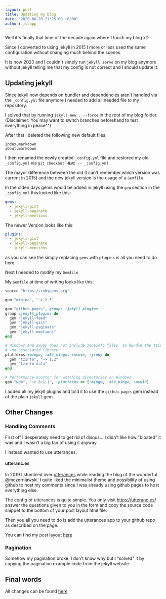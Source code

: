 ```yaml
---
layout: post
title: Updating my blog
date: "2020-08-20 21:25:00 +0200"
author: jschpp
---
```

Well it's finally that time of the decade again where I touch my blog xD

Since I converted to using jekyll in 2015 I more or less used the same configuration without changing much behind the scenes.

It is now 2020 and I couldn't simply run `jekyll serve` on my blog anymore without jekyll telling me that my config is not correct and I should update it.

## Updating jekyll

Since jekyll now depends on bundler and dependencies aren't handled via the `_config.yml` file anymore I needed to add all needed file to my repository.

I solved that by running `jekyll new . --force` in the root of my blog folder. (Disclaimer: You may want to switch branches beforehand to test everything in peace^^)

After that I deleted the following new default files

```
index.markdown
about.markdown
```

I then renamed the newly created `_config.yml` file and restored my old `_config.yml` via `git checkout HEAD -- _config.yml`

The mayor difference between the old (I can't remember which version was current in 2015) and the new jekyll version is the usage of a `Gemfile`

In the olden days gems would be added in jekyll using the `gem` section in the `_config.yml` this looked like this:

```yaml
gems:
  - jekyll-gist
  - jekyll-paginate
  - jekyll-mentions
```

The newer Version looks like this:

```yaml
plugins:
  - jekyll-gist
  - jekyll-paginate
  - jekyll-mentions
```

as you can see the simply replacing `gems` with `plugins` is all you need to do here.

Next I needed to modify my `Gemfile`

My `Gemfile` at time of writing looks like this:

```ruby
source "https://rubygems.org"

gem "minima", "~> 2.5"

gem "github-pages", group: :jekyll_plugins
group :jekyll_plugins do
  gem "jekyll-feed"
  gem "jekyll-gist"
  gem "jekyll-paginate"
  gem "jekyll-mentions"
end

# Windows and JRuby does not include zoneinfo files, so bundle the tzinfo-data gem
# and associated library.
platforms :mingw, :x64_mingw, :mswin, :jruby do
  gem "tzinfo", "~> 1.2"
  gem "tzinfo-data"
end

# Performance-booster for watching directories on Windows
gem "wdm", "~> 0.1.1", :platforms => [:mingw, :x64_mingw, :mswin]
```

I added all my jekyll plugins and told it to use the `github-pages` gem instead of the plain `jekyll` gem.

## Other Changes

### Handling Comments

First off I desperately need to get rid of disqus... I didn't like how "bloated" it was and I wasn't a big fan of using it anyway.

I instead wanted to use utterances.

#### utteranc.es

In 2019 I stumbled over [utterances][utter] while reading the blog of the wonderful @mczerniawski.
I quite liked the minimalist theme and possibility of using github to host my comments since I was already using github pages to host everything else.

The config of utterances is quite simple. You only visit https://utteranc.es/ answer the questions given to you in the form and copy the source code snippet to the bottom of your post layout html file.

Then you all you need to do is add the utterances app to your github repo as described on the page.

You can find my post layout [here][postlayout]

### Pagination

Somehow my pagination broke. I don't know why but I "solved" it by copying the pagination example code from the jekyll website.

## Final words

All changes can be found [here][changes]


[utter]: https://utteranc.es/
[postlayout]: https://github.com/jschpp/jschpp.github.io/blob/21d9d641023da288b317057f9f0daae28df4f642/_layouts/post.html
[changes]: https://github.com/jschpp/jschpp.github.io/commit/21d9d641023da288b317057f9f0daae28df4f642
